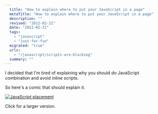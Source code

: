 ```yaml
---
  title: "How to explain where to put your JavaScript in a page"
  metaTitle: "How to explain where to put your JavaScript in a page"
  description: ""
  revised: "2012-02-21"
  date: "2012-02-21"
  tags: 
    - "javascript"
    - "just-for-fun"
  migrated: "true"
  urls: 
    - "/javascript/scripts-are-blocking"
  summary: ""
---
```

I decided that I'm tired of explaining why you should do JavaScript combination and avoid inline scripts.

So here's a comic that should explain it.

[![JavaScript placement][2]][1]

Click for a larger version.

  [1]: https://www.aaron-powell.com/get/web-dev/comic.png
  [2]: https://www.aaron-powell.com/get/web-dev/comic-small.png